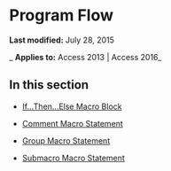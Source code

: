 
# Program Flow

 **Last modified:** July 28, 2015

 _ **Applies to:** Access 2013 | Access 2016_

## In this section


- [If...Then...Else Macro Block](0c4a4b7a-4fdb-9dbc-a94e-939a2ff1c0e5.md)
    
- [Comment Macro Statement](474f9410-8099-9b72-01d8-08c07f736c9f.md)
    
- [Group Macro Statement](42aa4afa-ab5d-9dcc-2182-786f025e316d.md)
    
- [Submacro Macro Statement](fb580c19-52cd-c0bd-9117-4fa721eead6b.md)
    
